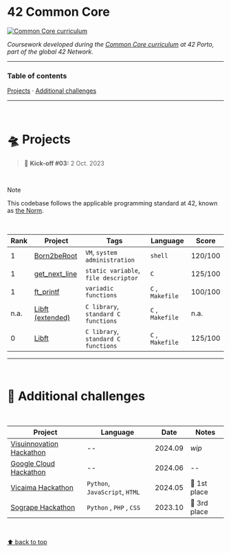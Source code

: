 # 42 Common Core
[![Common Core curriculum](https://img.shields.io/badge/42%20School-Common%20Core%20curriculum-%2315bbbb)](https://www.42porto.com/)

_Coursework developed during the [Common Core curriculum](https://42.fr/en/the-program/software-engineer-degree/) at 42 Porto, part of the global 42 Network._

___


### Table of contents
[Projects](#flying_saucer-projects) · [Additional challenges](#telescope-additional-challenges)

___

</br>

# :flying_saucer: Projects

> :rocket: **Kick-off #03:** 2 Oct. 2023

</br>

>[!NOTE]
>This codebase follows the applicable programming standard at 42, known as [the Norm](https://github.com/teresa-chow/42-common-core/blob/main/en_norm_v4_2023.pdf).

</br>

Rank | Project | Tags | Language | Score
--|--|--|--|--
1 | [Born2beRoot](https://github.com/teresa-chow/42-Born2beRoot) | `VM`, `system administration` | `shell` | 120/100
1 | [get_next_line](https://github.com/teresa-chow/42-get_next_line) | `static variable`, `file descriptor` | `C` | 125/100
1 | [ft_printf](https://github.com/teresa-chow/42-ft_printf) | `variadic functions` | `C` , `Makefile` | 100/100
n.a. | [Libft (extended)](https://github.com/teresa-chow/42-libft-extended) | `C library`, `standard C functions` | `C` , `Makefile` | n.a.
0 | [Libft](https://github.com/teresa-chow/42-libft) | `C library`, `standard C functions` | `C` , `Makefile` | 125/100

___

</br>

# :telescope: Additional challenges

</br>

Project | Language | Date | Notes
--|--|--|--
[Visuinnovation Hackathon](https://github.com/teresa-chow/42-hackathon-visuinnovation) | -- | 2024.09 | _wip_
[Google Cloud Hackathon](https://github.com/teresa-chow/42-hackathon-google-cloud) | -- | 2024.06 | --
[Vicaima Hackathon](https://github.com/teresa-chow/42-hackathon-vicaima) | `Python`, `JavaScript`, `HTML` | 2024.05 | :1st_place_medal: 1st place
[Sogrape Hackathon](https://github.com/teresa-chow/42-hackathon-sogrape) | `Python` , `PHP` , `CSS` | 2023.10 | :3rd_place_medal: 3rd place

</br>

[⬆ back to top](#42-common-core)
